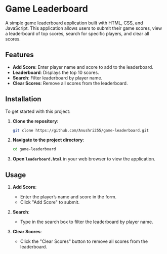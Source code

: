 # Game Leaderboard

A simple game leaderboard application built with HTML, CSS, and JavaScript. This application allows users to submit their game scores, view a leaderboard of top scores, search for specific players, and clear all scores.

## Features

- **Add Score**: Enter player name and score to add to the leaderboard.
- **Leaderboard**: Displays the top 10 scores.
- **Search**: Filter leaderboard by player name.
- **Clear Scores**: Remove all scores from the leaderboard.

## Installation

To get started with this project:

1. **Clone the repository**:
    ```bash
    git clone https://github.com/Anushri255/game-leaderboard.git
    ```

2. **Navigate to the project directory**:
    ```bash
    cd game-leaderboard
    ```

3. **Open `leaderboard.html`** in your web browser to view the application.

## Usage

1. **Add Score**:
    - Enter the player’s name and score in the form.
    - Click "Add Score" to submit.

2. **Search**:
    - Type in the search box to filter the leaderboard by player name.

3. **Clear Scores**:
    - Click the "Clear Scores" button to remove all scores from the leaderboard.
